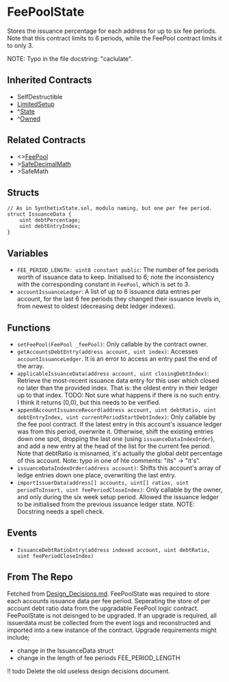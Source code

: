 # FeePoolState

Stores the issuance percentage for each address for up to six fee periods. Note that this contract limits to 6 periods, while the FeePool contract limits it to only 3.

NOTE: Typo in the file docstring: "caclulate".

## Inherited Contracts

* SelfDestructible
* [LimitedSetup](LimitedSetup.md)
* ^[State](State.md)
* ^[Owned](Owned.md)

## Related Contracts

* <>[FeePool](FeePool.md)
* \>[SafeDecimalMath](SafeDecimalMath.md)
* \>SafeMath

## Structs

```solidity
// As in SynthetixState.sol, modulo naming, but one per fee period.
struct IssuanceData {
    uint debtPercentage;
    uint debtEntryIndex;
}
```

## Variables

* `FEE_PERIOD_LENGTH: uint8 constant public`: The number of fee periods worth of issuance data to keep. Initialised to 6; note the inconsistency with the corresponding constant in `FeePool`, which is set to 3.
* `accountIssuanceLedger`: A list of up to 6 issuance data entries per account, for the last 6 fee periods they changed their issuance levels in, from newest to oldest (decreasing debt ledger indexes).

## Functions

* `setFeePool(FeePool _feePool)`: Only callable by the contract owner.
* `getAccountsDebtEntry(address account, uint index)`: Accesses `accountIssuanceLedger`. It is an error to access an entry past the end of the array.
* `applicableIssuanceData(address account, uint closingDebtIndex)`: Retrieve the most-recent issuance data entry for this user which closed no later than the provided index. That is: the oldest entry in their ledger up to that index. TODO: Not sure what happens if there is no such entry. I think it returns (0,0), but this needs to be verified.
* `appendAccountIssuanceRecord(address account, uint debtRatio, uint debtEntryIndex, uint currentPeriodStartDebtIndex)`: Only callable by the fee pool contract. If the latest entry in this account's issuance ledger was from this period, overwrite it.
  Otherwise, shift the existing entries down one spot, dropping the last one (using `issuanceDataIndexOrder`), and add a new entry at the head of the list for the current fee period.
  Note that debtRatio is misnamed, it's actually the global debt percentage of this account.
  Note: typo in one of hte comments: "its" -> "it's".
* `issuanceDataIndexOrder(address account)`: Shifts this account's array of ledge entries down one place, overwriting the last entry.
* `importIssuerData(address[] accounts, uint[] ratios, uint periodToInsert, uint feePeriodCloseIndex)`: Only callable by the owner, and only during the six week setup period. Allowed the issuance ledger to be initialised from the previous issuance ledger state. NOTE: Docstring needs a spell check.

## Events

* `IssuanceDebtRatioEntry(address indexed account, uint debtRatio, uint feePeriodCloseIndex)`

## From The Repo

Fetched from [Design_Decisions.md](https://github.com/Synthetixio/synthetix/blob/master/Design_Decisions.md).
FeePoolState was required to store each accounts issuance data per fee period. Seperating the store of per account debt ratio data from the upgradable FeePool logic contract. FeePoolState is not deisnged to be upgraded. If an upgrade is required, all issuerdata must be collected from the event logs and reconstructed and imported into a new instance of the contract. Upgrade requirements might include;

* change in the IssuanceData struct
* change in the length of fee periods FEE_PERIOD_LENGTH

!! todo
    Delete the old useless design decisions document.
